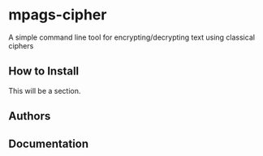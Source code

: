 # mpags-cipher
A simple command line tool for encrypting/decrypting text using classical ciphers


## How to Install
This will be a section. 

## Authors

## Documentation 

